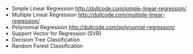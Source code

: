 - Simple Linear Regression http://dullcode.com/simple-linear-regression/
- Multiple Linear Regression http://dullcode.com/multiple-linear-regression/
- Polynomial Regression http://dullcode.com/polynomial-regression/
- Support Vector for Regression (SVR)
- Decision Tree Classification
- Random Forest Classification